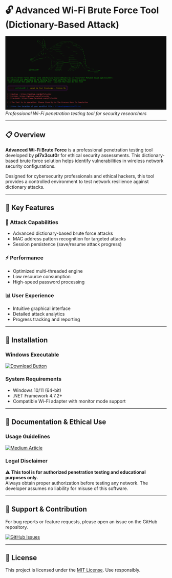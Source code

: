 # 🔓 Advanced Wi-Fi Brute Force Tool (Dictionary-Based Attack)

![Tool Preview](1.PNG)  
*Professional Wi-Fi penetration testing tool for security researchers*

---

## 📋 Overview
**Advanced Wi-Fi Brute Force** is a professional penetration testing tool developed by **pl7x3cut0r** for ethical security assessments. This dictionary-based brute force solution helps identify vulnerabilities in wireless network security configurations.

Designed for cybersecurity professionals and ethical hackers, this tool provides a controlled environment to test network resilience against dictionary attacks.

---

## 🌟 Key Features
### 🎯 Attack Capabilities
- Advanced dictionary-based brute force attacks
- MAC address pattern recognition for targeted attacks
- Session persistence (save/resume attack progress)

### ⚡ Performance
- Optimized multi-threaded engine
- Low resource consumption
- High-speed password processing

### 📊 User Experience
- Intuitive graphical interface
- Detailed attack analytics
- Progress tracking and reporting

---

## 🚀 Installation
### Windows Executable
[![Download Button](https://img.shields.io/badge/Download-Stable_Release-blue?style=for-the-badge&logo=windows)](https://github.com/pl7x3cut0r/wifi-bf-tool/releases/download/v1.0/WiFi.Brute.Force.exe)

### System Requirements
- Windows 10/11 (64-bit)
- .NET Framework 4.7.2+
- Compatible Wi-Fi adapter with monitor mode support

---

## 📖 Documentation & Ethical Use
### Usage Guidelines
[![Medium Article](https://img.shields.io/badge/📖_Full_Documentation-12100E?style=for-the-badge&logo=medium&logoColor=white)](https://medium.com/@pl7x3cut0r/tool-advanced-wi-fi-brute-force-engine-dictionary-based-attack-5dfa9a567f2f)

### Legal Disclaimer
⚠️ **This tool is for authorized penetration testing and educational purposes only.**  
Always obtain proper authorization before testing any network. The developer assumes no liability for misuse of this software.

---

## 🔧 Support & Contribution
For bug reports or feature requests, please open an issue on the GitHub repository.

[![GitHub Issues](https://img.shields.io/badge/Report_Issues-black?style=flat-square&logo=github)](https://github.com/pl7x3cut0r/wifi-bf-tool/issues)

---

## 📜 License
This project is licensed under the [MIT License](LICENSE). Use responsibly.
